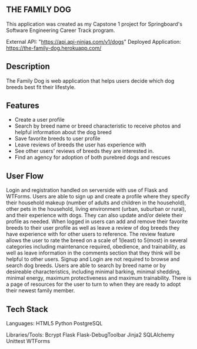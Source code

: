 
## THE FAMILY DOG

This application was created as my Capstone 1 project for Springboard's Software Engineering Career Track program.

External API: "https://api.api-ninjas.com/v1/dogs"
Deployed Application: https://the-family-dog.herokuapp.com/


## Description
The Family Dog is web application that helps users decide which dog breeds best fit their lifestyle.  


## Features
- Create a user profile
- Search by breed name or breed characteristic to receive photos and helpful information about the dog breed
- Save favorite breeds to user profile
- Leave reviews of breeds the user has experience with
- See other users' reviews of breeds they are interested in.
- Find an agency for adoption of both purebred dogs and rescues


## User Flow
Login and registration handled on serverside with use of Flask and WTForms. Users are able to sign up and create a profile where they specify their household makeup (number of adults and children in the household), other pets in the household, living environment (urban, suburban or rural), and their experience with dogs.  They can also update and/or delete their profile as needed. When logged in users can add and remove their favorite breeds to their user profile as well as leave a review of dog breeds they have experience with for other users to reference. The review feature allows the user to rate the breed on a scale of 1(least) to 5(most) in several categories including maintenance required, obedience, and trainability, as well as leave information in the comments section that they think will be helpful to other users. Signup and Login are not required to browse and search dog breeds.  Users are able to search by breed name or by desireable characteristics, including minimal barking, minimal shedding, minimal energy, maximum protectiveness and maximum trainability. There is a page of resources for the user to turn to when they are ready to adopt their newest family member.  


## Tech Stack

Languages:
HTML5
Python
PostgreSQL

Libraries/Tools:
Bcrypt
Flask
Flask-DebugToolbar
Jinja2
SQLAlchemy
Unittest
WTForms
